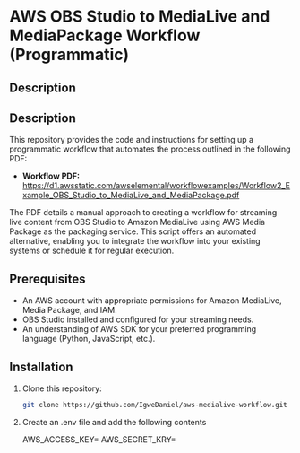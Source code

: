 # AWS OBS Studio to MediaLive and MediaPackage Workflow (Programmatic)

## Description

## Description

This repository provides the code and instructions for setting up a programmatic workflow that automates the process outlined in the following PDF:

- **Workflow PDF:** https://d1.awsstatic.com/awselemental/workflowexamples/Workflow2_Example_OBS_Studio_to_MediaLive_and_MediaPackage.pdf

The PDF details a manual approach to creating a workflow for streaming live content from OBS Studio to Amazon MediaLive using AWS Media Package as the packaging service. This script offers an automated alternative, enabling you to integrate the workflow into your existing systems or schedule it for regular execution.

## Prerequisites

- An AWS account with appropriate permissions for Amazon MediaLive, Media Package, and IAM.
- OBS Studio installed and configured for your streaming needs.
- An understanding of AWS SDK for your preferred programming language (Python, JavaScript, etc.).

## Installation

1. Clone this repository:

   ```bash
   git clone https://github.com/IgweDaniel/aws-medialive-workflow.git
   ```

2. Create an .env file and add the following contents

   AWS_ACCESS_KEY=<your aws access key>
   AWS_SECRET_KRY=<your aws secret key>

